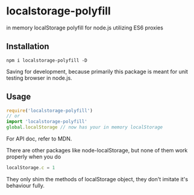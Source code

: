 # localstorage-polyfill

in memory localStorage polyfill for node.js utilizing ES6 proxies

## Installation

```
npm i localstorage-polyfill -D
```
Saving for development, because primarily this package is meant for unit testing browser in node.js.

## Usage

```javascript
require('localstorage-polyfill')
// or
import 'localstorage-polyfill'
global.localStorage // now has your in memory localStorage
```

For API doc, refer to MDN.

There are other packages like node-localStorage, but none of them work properly when you do

```javascript
localStorage.c = 1
```

They only shim the methods of localStorage object, they don't imitate it's behaviour fully.
